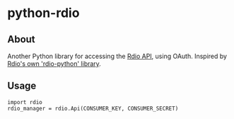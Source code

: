 # python-rdio

## About

Another Python library for accessing the [Rdio API](http://developer.rdio.com/),
using OAuth. Inspired by [Rdio's own 'rdio-python'
library](http://github.com/rdio/rdio-python/). 

## Usage

    import rdio
    rdio_manager = rdio.Api(CONSUMER_KEY, CONSUMER_SECRET)
